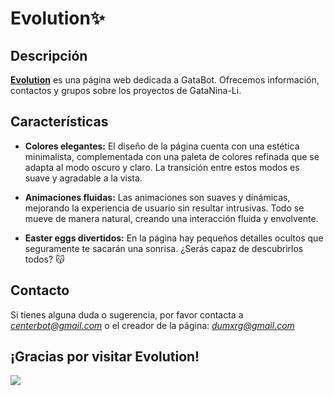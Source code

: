 # Evolution✨

## Descripción

**<strong><a href='https://dumxrg.github.io/evolution/index.html'>Evolution</a></strong>** es una página web dedicada a GataBot. Ofrecemos información, contactos y grupos sobre los proyectos de GataNina-Li.

## Características

- **Colores elegantes:** El diseño de la página cuenta con una estética minimalista, complementada con una paleta de colores refinada que se adapta al modo oscuro y claro. La transición entre estos modos es suave y agradable a la vista.

- **Animaciones fluidas:** Las animaciones son suaves y dinámicas, mejorando la experiencia de usuario sin resultar intrusivas. Todo se mueve de manera natural, creando una interacción fluida y envolvente.

- **Easter eggs divertidos:** En la página hay pequeños detalles ocultos que seguramente te sacarán una sonrisa. ¿Serás capaz de descubrirlos todos? 😽


## Contacto

Si tienes alguna duda o sugerencia, por favor contacta a <i>centerbot@gmail.com</i> o el creador de la página: <i>dumxrg@gmail.com</i>

¡Gracias por visitar Evolution!<br>
-------------------------------------------
<img src="https://media-hosting.imagekit.io//5e2c7d0836f7477a/Captura%20de%20pantalla%20(7).png?Expires=1836676714&Key-Pair-Id=K2ZIVPTIP2VGHC&Signature=HgYFZUo6do7LmY6cHPMrgM0ZDvfLo6DsWNEIIJhdWSUsCbHMgwoURClGtqBdXr6-7HTQD3ezr6qStteY0uEXMlrCJuYdmocEe8fxDjbWJqEZDcLhAv3ZkYVUrw31BHYnDSg4C54RlieSnu8qeUOdcxhrPcj2zqdG7Ris2M0SvfWzmJXNfFszl43DvV7gXDV558UGxCRuQ~ZPTjPQEBQyzOiXUcDbYsD-yNt76t~ucoseD-Ld1EzihxgdNY3mBblPsFWIWSDQXDP83Jy4oDTt1xb3xq7XN1Vm-24Zjgu4xLmLXfWnBmxDebu5ck9M159XcwKjxq~1~EnJEbZnPhe5Ug__">

